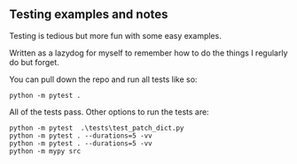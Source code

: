 ## Testing examples and notes

Testing is tedious but more fun with some easy examples.

Written as a lazydog for myself to remember how to do the things I regularly do but forget.

You can pull down the repo and run all tests like so:
```
python -m pytest .
```

All of the tests pass. Other options to run the tests are:

```
python -m pytest  .\tests\test_patch_dict.py
python -m pytest . --durations=5 -vv
python -m pytest . --durations=5 -vv
python -m mypy src
```